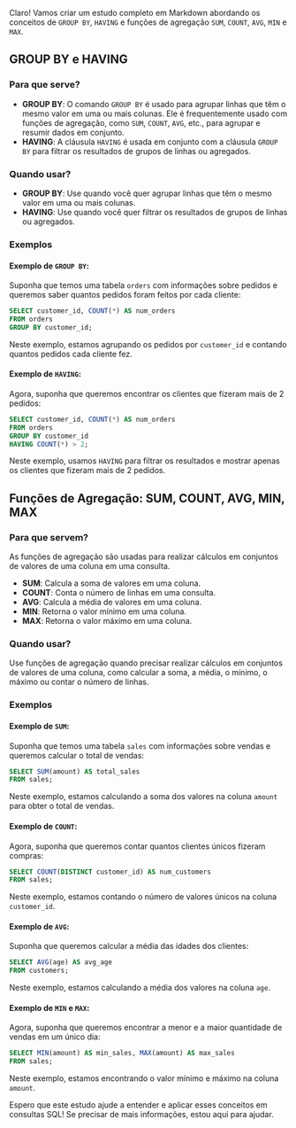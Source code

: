 Claro! Vamos criar um estudo completo em Markdown abordando os conceitos de `GROUP BY`, `HAVING` e funções de agregação `SUM`, `COUNT`, `AVG`, `MIN` e `MAX`.

## GROUP BY e HAVING

### Para que serve?
- **GROUP BY**: O comando `GROUP BY` é usado para agrupar linhas que têm o mesmo valor em uma ou mais colunas. Ele é frequentemente usado com funções de agregação, como `SUM`, `COUNT`, `AVG`, etc., para agrupar e resumir dados em conjunto.
- **HAVING**: A cláusula `HAVING` é usada em conjunto com a cláusula `GROUP BY` para filtrar os resultados de grupos de linhas ou agregados.

### Quando usar?
- **GROUP BY**: Use quando você quer agrupar linhas que têm o mesmo valor em uma ou mais colunas.
- **HAVING**: Use quando você quer filtrar os resultados de grupos de linhas ou agregados.

### Exemplos

#### Exemplo de `GROUP BY`:

Suponha que temos uma tabela `orders` com informações sobre pedidos e queremos saber quantos pedidos foram feitos por cada cliente:

```sql
SELECT customer_id, COUNT(*) AS num_orders
FROM orders
GROUP BY customer_id;
```

Neste exemplo, estamos agrupando os pedidos por `customer_id` e contando quantos pedidos cada cliente fez.

#### Exemplo de `HAVING`:

Agora, suponha que queremos encontrar os clientes que fizeram mais de 2 pedidos:

```sql
SELECT customer_id, COUNT(*) AS num_orders
FROM orders
GROUP BY customer_id
HAVING COUNT(*) > 2;
```

Neste exemplo, usamos `HAVING` para filtrar os resultados e mostrar apenas os clientes que fizeram mais de 2 pedidos.

## Funções de Agregação: SUM, COUNT, AVG, MIN, MAX

### Para que servem?
As funções de agregação são usadas para realizar cálculos em conjuntos de valores de uma coluna em uma consulta.

- **SUM**: Calcula a soma de valores em uma coluna.
- **COUNT**: Conta o número de linhas em uma consulta.
- **AVG**: Calcula a média de valores em uma coluna.
- **MIN**: Retorna o valor mínimo em uma coluna.
- **MAX**: Retorna o valor máximo em uma coluna.

### Quando usar?
Use funções de agregação quando precisar realizar cálculos em conjuntos de valores de uma coluna, como calcular a soma, a média, o mínimo, o máximo ou contar o número de linhas.

### Exemplos

#### Exemplo de `SUM`:

Suponha que temos uma tabela `sales` com informações sobre vendas e queremos calcular o total de vendas:

```sql
SELECT SUM(amount) AS total_sales
FROM sales;
```

Neste exemplo, estamos calculando a soma dos valores na coluna `amount` para obter o total de vendas.

#### Exemplo de `COUNT`:

Agora, suponha que queremos contar quantos clientes únicos fizeram compras:

```sql
SELECT COUNT(DISTINCT customer_id) AS num_customers
FROM sales;
```

Neste exemplo, estamos contando o número de valores únicos na coluna `customer_id`.

#### Exemplo de `AVG`:

Suponha que queremos calcular a média das idades dos clientes:

```sql
SELECT AVG(age) AS avg_age
FROM customers;
```

Neste exemplo, estamos calculando a média dos valores na coluna `age`.

#### Exemplo de `MIN` e `MAX`:

Agora, suponha que queremos encontrar a menor e a maior quantidade de vendas em um único dia:

```sql
SELECT MIN(amount) AS min_sales, MAX(amount) AS max_sales
FROM sales;
```

Neste exemplo, estamos encontrando o valor mínimo e máximo na coluna `amount`.

Espero que este estudo ajude a entender e aplicar esses conceitos em consultas SQL! Se precisar de mais informações, estou aqui para ajudar.